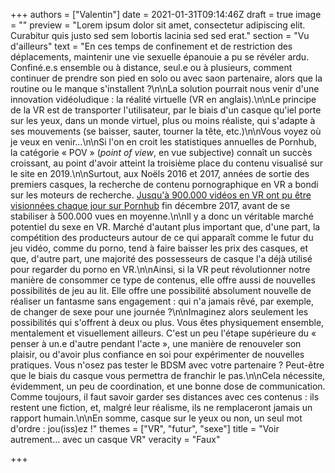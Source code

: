 +++
authors = ["Valentin"]
date = 2021-01-31T09:14:46Z
draft = true
image = ""
preview = "Lorem ipsum dolor sit amet, consectetur adipiscing elit. Curabitur quis justo sed sem lobortis lacinia sed sed erat."
section = "Vu d'ailleurs"
text = "En ces temps de confinement et de restriction des déplacements, maintenir une vie sexuelle épanouie a pu se révéler ardu. Confiné.e.s ensemble ou à distance, seul.e ou à plusieurs, comment continuer de prendre son pied en solo ou avec saon partenaire, alors que la routine ou le manque s'installent ?\n\nLa solution pourrait nous venir d'une innovation vidéoludique : la réalité virtuelle (VR en anglais).\n\nLe principe de la VR est de transporter l'utilisateur, par le biais d'un casque qu'iel porte sur les yeux, dans un monde virtuel, plus ou moins réaliste, qui s'adapte à ses mouvements (se baisser, sauter, tourner la tête, etc.)\n\nVous voyez où je veux en venir...\n\nSi l'on en croit les statistiques annuelles de Pornhub, la catégorie « POV » (_point of view_, en vue subjective) connaît un succès croissant, au point d'avoir atteint la troisième place du contenu visualisé sur le site en 2019.\n\nSurtout, aux Noëls 2016 et 2017, années de sortie des premiers casques, la recherche de contenu pornographique en VR a bondi sur les moteurs de recherche. [Jusqu'à 900.000 vidéos en VR ont pu être visionnées chaque jour sur Pornhub](https://www.pornhub.com/insights/virtual-reality) fin décembre 2017, avant de se stabiliser à 500.000 vues en moyenne.\n\nIl y a donc un véritable marché potentiel du sexe en VR. Marché d'autant plus important que, d'une part, la compétition des producteurs autour de ce qui apparaît comme le futur du jeu vidéo, comme du porno, tend à faire baisser les prix des casques, et que, d'autre part, une majorité des possesseurs de casque l'a déjà utilisé pour regarder du porno en VR.\n\nAinsi, si la VR peut révolutionner notre manière de consommer ce type de contenus, elle offre aussi de nouvelles possibilités de jeu au lit. Elle offre une possibilité absolument nouvelle de réaliser un fantasme sans engagement : qui n'a jamais rêvé, par exemple, de changer de sexe pour une journée ?\n\nImaginez alors seulement les possibilités qui s'offrent à deux ou plus. Vous êtes physiquement ensemble, mentalement et visuellement ailleurs. C'est un peu l'étape supérieure du « penser à un.e d'autre pendant l'acte », une manière de renouveler son plaisir, ou d'avoir plus confiance en soi pour expérimenter de nouvelles pratiques. Vous n'osez pas tester le BDSM avec votre partenaire ? Peut-être que le biais du casque vous permettra de franchir le pas.\n\nCela nécessite, évidemment, un peu de coordination, et une bonne dose de communication. Comme toujours, il faut savoir garder ses distances avec ces contenus : ils restent une fiction, et, malgré leur réalisme, ils ne remplaceront jamais un rapport humain.\n\nEn somme, casque sur le yeux ou non, un seul mot d'ordre : jou(iss)ez !"
themes = ["VR", "futur", "sexe"]
title = "Voir autrement... avec un casque VR"
veracity = "Faux"

+++
